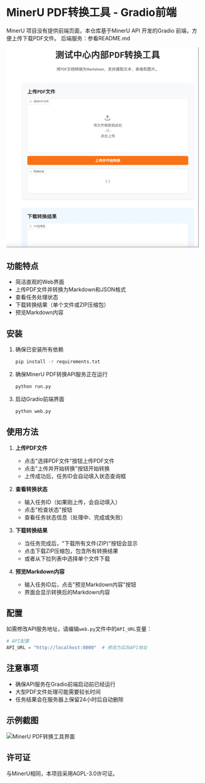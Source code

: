 # MinerU PDF转换工具 - Gradio前端

MinerU 项目没有提供前端页面，本仓库基于MinerU API 开发的Gradio 前端，方便上传下载PDF文件。
后端服务：参看README.md

![home.png](home.png)
## 功能特点

- 简洁直观的Web界面
- 上传PDF文件并转换为Markdown和JSON格式
- 查看任务处理状态
- 下载转换结果（单个文件或ZIP压缩包）
- 预览Markdown内容

## 安装

1. 确保已安装所有依赖
   ```bash
   pip install -r requirements.txt
   ```

2. 确保MinerU PDF转换API服务正在运行
   ```bash
   python run.py
   ```

3. 启动Gradio前端界面
   ```bash
   python web.py
   ```

## 使用方法

1. **上传PDF文件**
   - 点击"选择PDF文件"按钮上传PDF文件
   - 点击"上传并开始转换"按钮开始转换
   - 上传成功后，任务ID会自动填入状态查询框

2. **查看转换状态**
   - 输入任务ID（如果刚上传，会自动填入）
   - 点击"检查状态"按钮
   - 查看任务状态信息（处理中、完成或失败）

3. **下载转换结果**
   - 当任务完成后，"下载所有文件(ZIP)"按钮会显示
   - 点击下载ZIP压缩包，包含所有转换结果
   - 或者从下拉列表中选择单个文件下载

4. **预览Markdown内容**
   - 输入任务ID后，点击"预览Markdown内容"按钮
   - 界面会显示转换后的Markdown内容

## 配置

如需修改API服务地址，请编辑`web.py`文件中的`API_URL`变量：

```python
# API配置
API_URL = "http://localhost:8000"  # 修改为实际API地址
```

## 注意事项

- 确保API服务在Gradio前端启动前已经运行
- 大型PDF文件处理可能需要较长时间
- 任务结果会在服务器上保留24小时后自动删除

## 示例截图

![MinerU PDF转换工具界面](https://example.com/screenshot.png)

## 许可证

与MinerU相同，本项目采用AGPL-3.0许可证。 